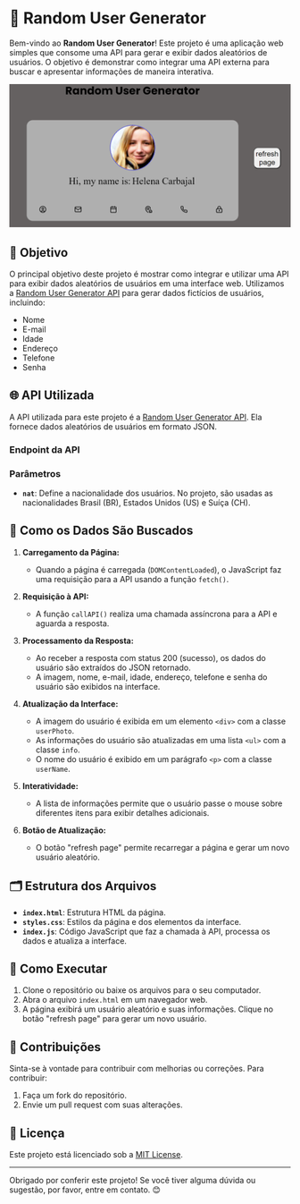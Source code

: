 # 🌟 Random User Generator

Bem-vindo ao **Random User Generator**! Este projeto é uma aplicação web simples que consome uma API para gerar e exibir dados aleatórios de usuários. O objetivo é demonstrar como integrar uma API externa para buscar e apresentar informações de maneira interativa.

![alt text](image.png)

## 🎯 Objetivo

O principal objetivo deste projeto é mostrar como integrar e utilizar uma API para exibir dados aleatórios de usuários em uma interface web. Utilizamos a [Random User Generator API](https://randomuser.me) para gerar dados fictícios de usuários, incluindo:

- Nome
- E-mail
- Idade
- Endereço
- Telefone
- Senha

## 🌐 API Utilizada

A API utilizada para este projeto é a [Random User Generator API](https://randomuser.me). Ela fornece dados aleatórios de usuários em formato JSON.

### Endpoint da API

### Parâmetros

- **`nat`**: Define a nacionalidade dos usuários. No projeto, são usadas as nacionalidades Brasil (BR), Estados Unidos (US) e Suíça (CH).

## 🚀 Como os Dados São Buscados

1. **Carregamento da Página:**

   - Quando a página é carregada (`DOMContentLoaded`), o JavaScript faz uma requisição para a API usando a função `fetch()`.

2. **Requisição à API:**

   - A função `callAPI()` realiza uma chamada assíncrona para a API e aguarda a resposta.

3. **Processamento da Resposta:**

   - Ao receber a resposta com status 200 (sucesso), os dados do usuário são extraídos do JSON retornado.
   - A imagem, nome, e-mail, idade, endereço, telefone e senha do usuário são exibidos na interface.

4. **Atualização da Interface:**

   - A imagem do usuário é exibida em um elemento `<div>` com a classe `userPhoto`.
   - As informações do usuário são atualizadas em uma lista `<ul>` com a classe `info`.
   - O nome do usuário é exibido em um parágrafo `<p>` com a classe `userName`.

5. **Interatividade:**

   - A lista de informações permite que o usuário passe o mouse sobre diferentes itens para exibir detalhes adicionais.

6. **Botão de Atualização:**
   - O botão "refresh page" permite recarregar a página e gerar um novo usuário aleatório.

## 🗂 Estrutura dos Arquivos

- **`index.html`**: Estrutura HTML da página.
- **`styles.css`**: Estilos da página e dos elementos da interface.
- **`index.js`**: Código JavaScript que faz a chamada à API, processa os dados e atualiza a interface.

## 🏁 Como Executar

1. Clone o repositório ou baixe os arquivos para o seu computador.
2. Abra o arquivo `index.html` em um navegador web.
3. A página exibirá um usuário aleatório e suas informações. Clique no botão "refresh page" para gerar um novo usuário.

## 🤝 Contribuições

Sinta-se à vontade para contribuir com melhorias ou correções. Para contribuir:

1. Faça um fork do repositório.
2. Envie um pull request com suas alterações.

## 📜 Licença

Este projeto está licenciado sob a [MIT License](LICENSE).

---

Obrigado por conferir este projeto! Se você tiver alguma dúvida ou sugestão, por favor, entre em contato. 😊
